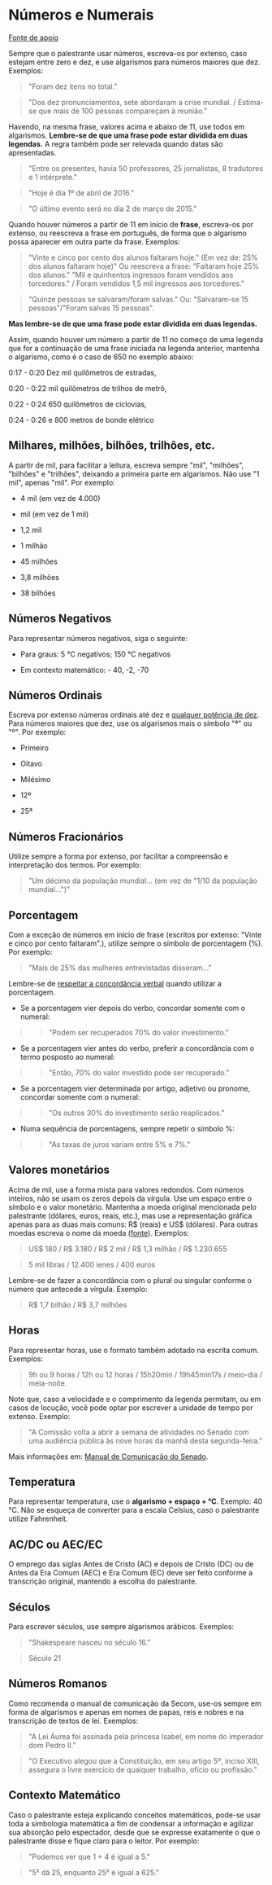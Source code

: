 # Números e Numerais
[Fonte de apoio][nu1]

Sempre que o palestrante usar números, escreva-os por extenso, caso estejam entre zero e dez, e use algarismos para números maiores que dez. Exemplos:

> "Foram dez itens no total."

> "Dos dez pronunciamentos, sete abordaram a crise mundial. / Estima-se que mais de 100 pessoas compareçam à reunião."

Havendo, na mesma frase, valores acima e abaixo de 11, use todos em algarismos. **Lembre-se de que uma frase pode estar dividida em duas legendas.** A regra também pode ser relevada quando datas são apresentadas.

> "Entre os presentes, havia 50 professores, 25 jornalistas, 8 tradutores e 1 intérprete."

> "Hoje é dia 1º de abril de 2016."

> "O último evento será no dia 2 de março de 2015."

Quando houver números a partir de 11 em início de **frase**, escreva-os por extenso, ou reescreva a frase em português, de forma que o algarismo possa aparecer em outra parte da frase. Exemplos:

> "Vinte e cinco por cento dos alunos faltaram hoje." (Em vez de: 25% dos alunos faltaram hoje)"
Ou reescreva a frase:
> "Faltaram hoje 25% dos alunos."
> "Mil e quinhentos ingressos foram vendidos aos torcedores." / Foram vendidos 1,5 mil ingressos aos torcedores."

> "Quinze pessoas se salvaram/foram salvas." Ou: "Salvaram-se 15 pessoas"/"Foram salvas 15 pessoas".

**Mas lembre-se de que uma frase pode estar dividida em duas legendas.**

Assim, quando houver um número a partir de 11 no começo de uma legenda que for a continuação de uma frase iniciada na legenda anterior, mantenha o algarismo, como é o caso de 650 no exemplo abaixo:

0:17 - 0:20
Dez mil quilômetros de estradas,

0:20 - 0:22
mil quilômetros de trilhos de metrô,

0:22 - 0:24
650 quilômetros de ciclovias,

0:24 - 0:26
e 800 metros de bonde elétrico


## Milhares, milhões, bilhões, trilhões, etc.

A partir de mil, para facilitar a leitura, escreva sempre "mil", "milhões", "bilhões" e "trilhões", deixando a primeira parte em algarismos. Não use "1 mil", apenas "mil". Por exemplo:

- 4 mil (em vez de 4.000)

- mil (em vez de 1 mil)

- 1,2 mil

- 1 milhão

- 45 milhões

- 3,8 milhões

- 38 bilhões


## Números Negativos
Para representar números negativos, siga o seguinte:

- Para graus:  5 °C negativos;  150 °C negativos

- Em contexto matemático: - 40, -2, -70


## Números Ordinais
Escreva por extenso números ordinais até dez e [qualquer potência de dez][nu2]. Para números maiores que dez, use os algarismos mais o símbolo "ª" ou "º". Por exemplo:

- Primeiro

- Oitavo

- Milésimo

- 12º

- 25ª


## Números Fracionários
Utilize sempre a forma por extenso, por facilitar a compreensão e interpretação dos termos. Por exemplo:

> "Um décimo da população mundial... (em vez de "1/10 da população mundial...")"


## Porcentagem
Com a exceção de números em início de frase (escritos por extenso: "Vinte e cinco por cento faltaram".), utilize sempre o símbolo de porcentagem (%). Por exemplo:

> "Mais de 25% das mulheres entrevistadas disseram..."

Lembre-se de [respeitar a concordância verbal][nu3] quando utilizar a porcentagem.

- Se a porcentagem vier depois do verbo, concordar somente com o numeral:

>> "Podem ser recuperados 70% do valor investimento."

- Se a porcentagem vier antes do verbo, preferir a concordância com o termo posposto ao numeral:

>> "Então, 70% do valor investido pode ser recuperado."

- Se a porcentagem vier determinada por artigo, adjetivo ou pronome, concordar somente com o numeral:

>> "Os outros 30% do investimento serão reaplicados."

- Numa sequência de porcentagens, sempre repetir o símbolo %:

>> "As taxas de juros variam entre 5% e 7%."


## Valores monetários
Acima de mil, use a forma mista para valores redondos. Com números inteiros, não se usam os zeros depois da vírgula. Use um espaço entre o símbolo e o valor monetário. Mantenha a moeda original mencionada pelo palestrante (dólares, euros, reais, etc.), mas use a representação gráfica apenas para as duas mais comuns: R$ (reais) e US$ (dólares). Para outras moedas escreva o nome da moeda ([fonte][nu4]). Exemplos:

> US$ 180 / R$ 3.180 / R$ 2 mil / R$ 1,3 milhão / R$ 1.230.655

> 5 mil libras / 12.400 ienes / 400 euros

Lembre-se de fazer a concordância com o plural ou singular conforme o número que antecede a vírgula. Exemplo:

> R$ 1,7 bilhão / R$ 3,7 milhões


## Horas
Para representar horas, use o formato também adotado na escrita comum. Exemplos:

> 9h ou 9 horas / 12h ou 12 horas / 15h20min / 19h45min17s / meio-dia / meia-noite.


Note que, caso a velocidade e o comprimento da legenda permitam, ou em casos de locução, você pode optar por escrever a unidade de tempo por extenso. Exemplo:

> "A Comissão volta a abrir a semana de atividades no Senado com uma audiência pública às nove horas da manhã desta segunda-feira."

Mais informações em: [Manual de Comunicação do Senado][nu5].


## Temperatura
Para representar temperatura, use o **algarismo + espaço + °C**. Exemplo:  40 °C. Não se esqueça de converter para a escala Celsius, caso o palestrante utilize Fahrenheit.


## AC/DC ou AEC/EC
O emprego das siglas Antes de Cristo (AC) e depois de Cristo (DC) ou de Antes da Era Comum (AEC) e Era Comum (EC) deve ser feito conforme a transcrição original, mantendo a escolha do palestrante.


## Séculos
Para escrever séculos, use sempre algarismos arábicos. Exemplos:

> "Shakespeare nasceu no século 16."

> Século 21


## Números Romanos
Como recomenda o manual de comunicação da Secom, use-os sempre em forma de algarismos e apenas em nomes de papas, reis e nobres e na transcrição de textos de lei. Exemplos:

> "A Lei Áurea foi assinada pela princesa Isabel, em nome do imperador dom Pedro II."

> "O Executivo alegou que a Constituição, em seu artigo 5º, inciso XIII, assegura o livre exercício de qualquer trabalho, ofício ou profissão."


## Contexto Matemático
Caso o palestrante esteja explicando conceitos matemáticos, pode-se usar toda a simbologia matemática a fim de condensar a informação e agilizar sua absorção pelo espectador, desde que se expresse exatamente o que o palestrante disse e fique claro para o leitor. Por exemplo:

> "Podemos ver que 1 + 4 é igual a 5."

> "5² dá 25, enquanto 25² é igual a 625."

[nu1]: http://www12.senado.leg.br/manualdecomunicacao/redacao-e-estilo/estilo/numero
[nu2]: #milhares-milhoes-bilhoes-trilhoes-etc
[nu3]: http://www12.senado.leg.br/manualdecomunicacao/redacao-e-estilo/estilo/porcentagem
[nu4]: http://www12.senado.leg.br/manualdecomunicacao/redacao-e-estilo/estilo/moeda
[nu5]: http://www12.senado.leg.br/manualdecomunicacao/redacao-e-estilo/estilo/hora
